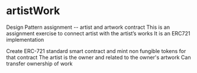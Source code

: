 # artistWork
Design Pattern assignment -- artist and artwork contract
  This is an assignment exercise to connect artist with the artist’s works
  It is an ERC721 implementation
  
  Create ERC-721 standard smart contract and mint non fungible tokens for that contract
  The artist is the owner and related to the owner's artwork 
  Can transfer ownership of work 
